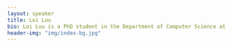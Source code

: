 ```yaml
---
layout: speaker
title: Loi Luu
bio: Loi Luu is a PhD student in the Department of Computer Science at National University of Singapore. His interested research topics are Programming Language, Systems Security, Applied Cryptography and Crypto Currency.
header-img: "img/index-bg.jpg"
---
```

